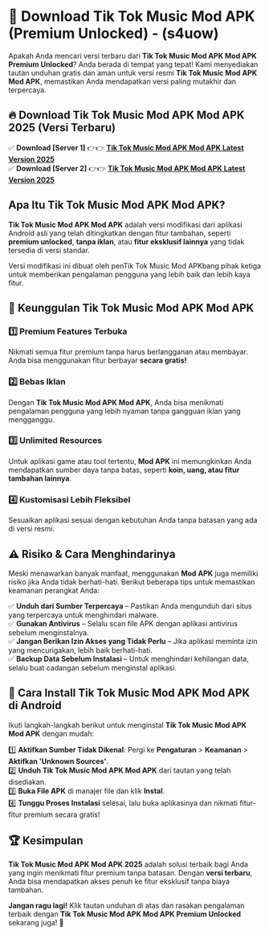 

# 🎯 Download Tik Tok Music Mod APK (Premium Unlocked) -  (s4uow) 

Apakah Anda mencari versi terbaru dari **Tik Tok Music Mod APK Mod APK Premium Unlocked**? Anda berada di tempat yang tepat! Kami menyediakan tautan unduhan gratis dan aman untuk versi resmi **Tik Tok Music Mod APK Mod APK**, memastikan Anda mendapatkan versi paling mutakhir dan terpercaya.

## 🔥 Download Tik Tok Music Mod APK Mod APK 2025 (Versi Terbaru)

✅ **Download [Server 1]** 👉👉 [**Tik Tok Music Mod APK Mod APK Latest Version 2025**](https://apkcomod.com?title=Tik_Tok_Music_Mod_APK)  
✅ **Download [Server 2]** 👉👉 [**Tik Tok Music Mod APK Mod APK Latest Version 2025**](https://apkcomod.com?title=Tik_Tok_Music_Mod_APK)  

## Apa Itu Tik Tok Music Mod APK Mod APK?

**Tik Tok Music Mod APK Mod APK** adalah versi modifikasi dari aplikasi Android asli yang telah ditingkatkan dengan fitur tambahan, seperti **premium unlocked**, **tanpa iklan**, atau **fitur eksklusif lainnya** yang tidak tersedia di versi standar.

Versi modifikasi ini dibuat oleh penTik Tok Music Mod APKbang pihak ketiga untuk memberikan pengalaman pengguna yang lebih baik dan lebih kaya fitur.

## 🎯 Keunggulan Tik Tok Music Mod APK Mod APK

### 1️⃣ Premium Features Terbuka
Nikmati semua fitur premium tanpa harus berlangganan atau membayar. Anda bisa menggunakan fitur berbayar **secara gratis!**

### 2️⃣ Bebas Iklan
Dengan **Tik Tok Music Mod APK Mod APK**, Anda bisa menikmati pengalaman pengguna yang lebih nyaman tanpa gangguan iklan yang mengganggu.

### 3️⃣ Unlimited Resources
Untuk aplikasi game atau tool tertentu, **Mod APK** ini memungkinkan Anda mendapatkan sumber daya tanpa batas, seperti **koin, uang, atau fitur tambahan lainnya**.

### 4️⃣ Kustomisasi Lebih Fleksibel
Sesuaikan aplikasi sesuai dengan kebutuhan Anda tanpa batasan yang ada di versi resmi.

## ⚠️ Risiko & Cara Menghindarinya

Meski menawarkan banyak manfaat, menggunakan **Mod APK** juga memiliki risiko jika Anda tidak berhati-hati. Berikut beberapa tips untuk memastikan keamanan perangkat Anda:

✅ **Unduh dari Sumber Terpercaya** – Pastikan Anda mengunduh dari situs yang terpercaya untuk menghindari malware.  
✅ **Gunakan Antivirus** – Selalu scan file APK dengan aplikasi antivirus sebelum menginstalnya.  
✅ **Jangan Berikan Izin Akses yang Tidak Perlu** – Jika aplikasi meminta izin yang mencurigakan, lebih baik berhati-hati.  
✅ **Backup Data Sebelum Instalasi** – Untuk menghindari kehilangan data, selalu buat cadangan sebelum menginstal aplikasi.

## 📌 Cara Install Tik Tok Music Mod APK Mod APK di Android

Ikuti langkah-langkah berikut untuk menginstal **Tik Tok Music Mod APK Mod APK** dengan mudah:

1️⃣ **Aktifkan Sumber Tidak Dikenal**: Pergi ke **Pengaturan** > **Keamanan** > **Aktifkan 'Unknown Sources'**.  
2️⃣ **Unduh Tik Tok Music Mod APK Mod APK** dari tautan yang telah disediakan.  
3️⃣ **Buka File APK** di manajer file dan klik **Instal**.  
4️⃣ **Tunggu Proses Instalasi** selesai, lalu buka aplikasinya dan nikmati fitur-fitur premium secara gratis!

## 🏆 Kesimpulan

**Tik Tok Music Mod APK Mod APK 2025** adalah solusi terbaik bagi Anda yang ingin menikmati fitur premium tanpa batasan. Dengan **versi terbaru**, Anda bisa mendapatkan akses penuh ke fitur eksklusif tanpa biaya tambahan.

**Jangan ragu lagi!** Klik tautan unduhan di atas dan rasakan pengalaman terbaik dengan **Tik Tok Music Mod APK Mod APK Premium Unlocked** sekarang juga! 🚀

